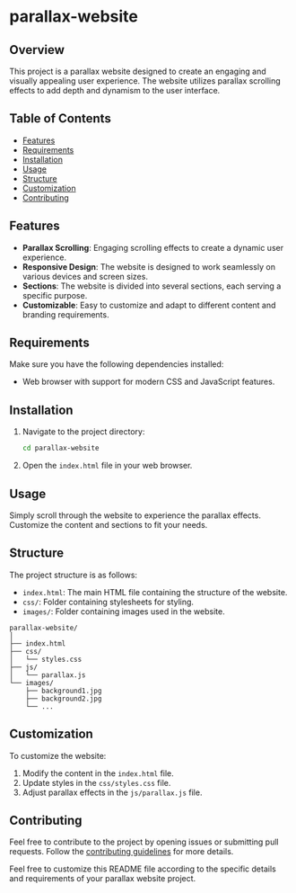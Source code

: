 # parallax-website

## Overview

This project is a parallax website designed to create an engaging and visually appealing user experience. The website utilizes parallax scrolling effects to add depth and dynamism to the user interface.

## Table of Contents

- [Features](#features)
- [Requirements](#requirements)
- [Installation](#installation)
- [Usage](#usage)
- [Structure](#structure)
- [Customization](#customization)
- [Contributing](#contributing)

## Features

- **Parallax Scrolling**: Engaging scrolling effects to create a dynamic user experience.
- **Responsive Design**: The website is designed to work seamlessly on various devices and screen sizes.
- **Sections**: The website is divided into several sections, each serving a specific purpose.
- **Customizable**: Easy to customize and adapt to different content and branding requirements.

## Requirements

Make sure you have the following dependencies installed:

- Web browser with support for modern CSS and JavaScript features.

## Installation


1. Navigate to the project directory:

   ```bash
   cd parallax-website
   ```

2. Open the `index.html` file in your web browser.

## Usage

Simply scroll through the website to experience the parallax effects. Customize the content and sections to fit your needs.

## Structure

The project structure is as follows:

- `index.html`: The main HTML file containing the structure of the website.
- `css/`: Folder containing stylesheets for styling.
- `images/`: Folder containing images used in the website.

```
parallax-website/
│
├── index.html
├── css/
│   └── styles.css
├── js/
│   └── parallax.js
└── images/
    ├── background1.jpg
    ├── background2.jpg
    └── ...
```

## Customization

To customize the website:

1. Modify the content in the `index.html` file.
2. Update styles in the `css/styles.css` file.
3. Adjust parallax effects in the `js/parallax.js` file.

## Contributing

Feel free to contribute to the project by opening issues or submitting pull requests. Follow the [contributing guidelines](CONTRIBUTING.md) for more details.



Feel free to customize this README file according to the specific details and requirements of your parallax website project.
